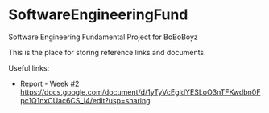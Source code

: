 # SoftwareEngineeringFund
Software Engineering Fundamental Project for BoBoBoyz

This is the place for storing reference links and documents.

Useful links:

- Report - Week #2
https://docs.google.com/document/d/1yTyVcEgldYESLoO3nTFKwdbn0Fpc1Q1nxCUac6CS_I4/edit?usp=sharing

